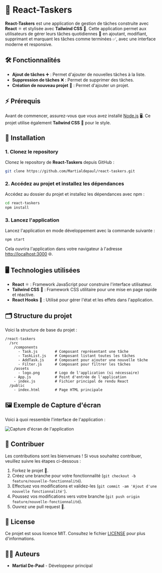 # 🚀 React-Taskers

**React-Taskers** est une application de gestion de tâches construite avec **React** ⚛️ et stylisée avec **Tailwind CSS** 🌿. Cette application permet aux utilisateurs de gérer leurs tâches quotidiennes 📅 en ajoutant, modifiant, supprimant et marquant les tâches comme terminées ✅, avec une interface moderne et responsive.

## 🛠️ Fonctionnalités

- **Ajout de tâches** ➕ : Permet d'ajouter de nouvelles tâches à la liste.
- **Suppression de tâches** ❌ : Permet de supprimer des tâches.
- **Création de nouveau projet** 📂 : Permet d'ajouter un projet.

## ⚡ Prérequis

Avant de commencer, assurez-vous que vous avez installé [Node.js](https://nodejs.org/) 🖥️. Ce projet utilise également **Tailwind CSS** 🌟 pour le style.

## 🔧 Installation

### 1. Clonez le repository

Clonez le repository de **React-Taskers** depuis GitHub :

```bash
git clone https://github.com/Martialdepaul/react-taskers.git
```

### 2. Accédez au projet et installez les dépendances

Accédez au dossier du projet et installez les dépendances avec npm :

```bash
cd react-taskers
npm install
```

### 3. Lancez l'application

Lancez l'application en mode développement avec la commande suivante :

```bash
npm start
```

Cela ouvrira l'application dans votre navigateur à l'adresse [http://localhost:3000](http://localhost:3000) 🌐.

## 🖥️ Technologies utilisées

- **React** ⚛️ : Framework JavaScript pour construire l'interface utilisateur.
- **Tailwind CSS** 🌿 : Framework CSS utilitaire pour une mise en page rapide et réactive.
- **React Hooks** 🔧 : Utilisé pour gérer l'état et les effets dans l'application.

## 🗂️ Structure du projet

Voici la structure de base du projet :

```
/react-taskers
  /src
    /components
      - Task.js        # Composant représentant une tâche
      - TaskList.js    # Composant listant toutes les tâches
      - AddTask.js     # Composant pour ajouter une nouvelle tâche
      - Filter.js      # Composant pour filtrer les tâches
    /assets
      - logo.png       # Logo de l'application (si nécessaire)
    - App.js           # Point d'entrée de l'application
    - index.js         # Fichier principal de rendu React
  /public
    - index.html       # Page HTML principale
```

## 🖼️ Exemple de Capture d'écran

Voici à quoi ressemble l'interface de l'application :

![Capture d'écran de l'application](./img.png)

## 🤝 Contribuer

Les contributions sont les bienvenues ! Si vous souhaitez contribuer, veuillez suivre les étapes ci-dessous :

1. Forkez le projet 🍴.
2. Créez une branche pour votre fonctionnalité (`git checkout -b feature/nouvelle-fonctionnalité`).
3. Effectuez vos modifications et validez-les (`git commit -am 'Ajout d'une nouvelle fonctionnalité'`).
4. Poussez vos modifications vers votre branche (`git push origin feature/nouvelle-fonctionnalité`).
5. Ouvrez une pull request 🔀.

## 📜 License

Ce projet est sous licence MIT. Consultez le fichier [LICENSE](LICENSE) pour plus d'informations.

## 👨‍💻 Auteurs

- **Martial De-Paul** - Développeur principal
